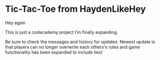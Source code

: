 # Tic-Tac-Toe from HaydenLikeHey

Hey again

This is just a codecademy project I'm finally expanding.

Be sure to check the messages and history for updates. Newest update is that players can no longer overwrite each others's rules and game functionality has been expanded to include ties!